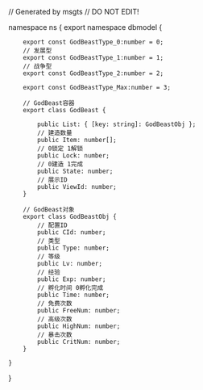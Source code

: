 // Generated by msgts
// DO NOT EDIT!

namespace ns {
	export namespace dbmodel {
	
		
		
		export const GodBeastType_0:number = 0; 
		// 发展型
		export const GodBeastType_1:number = 1; 
		// 战争型
		export const GodBeastType_2:number = 2; 
		
		export const GodBeastType_Max:number = 3; 
		
		// GodBeast容器
		export class GodBeast {	
			
			public List: { [key: string]: GodBeastObj }; 
			// 建造数量
			public Item: number[]; 
			// 0锁定 1解锁
			public Lock: number; 
			// 0建造 1完成
			public State: number; 
			// 展示ID
			public ViewId: number; 
		}
		
		// GodBeast对象
		export class GodBeastObj {	
			// 配置ID
			public CId: number; 
			// 类型
			public Type: number; 
			// 等级
			public Lv: number; 
			// 经验
			public Exp: number; 
			// 孵化时间 0孵化完成
			public Time: number; 
			// 免费次数
			public FreeNum: number; 
			// 高级次数
			public HighNum: number; 
			// 暴击次数
			public CritNum: number; 
		}
		
	}
}
